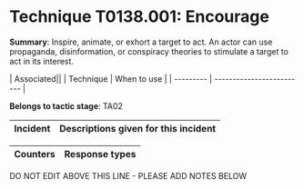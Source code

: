 # Technique T0138.001: Encourage

**Summary**: Inspire, animate, or exhort a target to act. An actor can use propaganda, disinformation, or conspiracy theories to stimulate a target to act in its interest.   


| Associated||
| Technique | When to use |
| --------- | ------------------------- |


**Belongs to tactic stage**: TA02


| Incident | Descriptions given for this incident |
| -------- | -------------------- |



| Counters | Response types |
| -------- | -------------- |


DO NOT EDIT ABOVE THIS LINE - PLEASE ADD NOTES BELOW